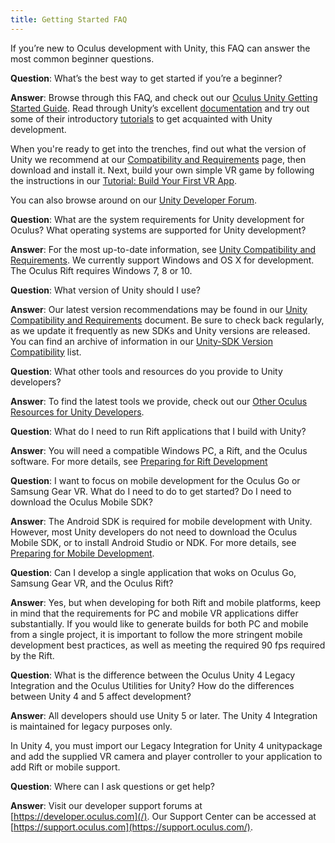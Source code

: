 ```yaml
---
title: Getting Started FAQ
---
```

If you’re new to Oculus development with Unity, this FAQ can answer the most common beginner questions. 

**Question**: What’s the best way to get started if you’re a beginner?

**Answer**: Browse through this FAQ, and check out our [Oculus Unity Getting Started Guide](/documentation/unity/latest/concepts/book-unity-gsg/ "This guide describes initial setup, importing the optional Utilities for Unity package, and building Oculus apps using Unity’s first-party support."). Read through Unity’s excellent [documentation](https://docs.unity3d.com/Manual/index.html) and try out some of their introductory [tutorials](https://unity3d.com/learn/tutorials) to get acquainted with Unity development.

When you're ready to get into the trenches, find out what the version of Unity we recommend at our [Compatibility and Requirements](/documentation/unity/latest/concepts/unity-req/ "This guide describes Unity Editor version recommendations and system requirements.") page, then download and install it. Next, build your own simple VR game by following the instructions in our [Tutorial: Build Your First VR App](/documentation/unity/latest/concepts/unity-tutorial/ "This short tutorial walks you through creating and running a simple Unity app for Rift or Gear VR.").

You can also browse around on our [Unity Developer Forum](https://forums.oculus.com/developer/categories/unity). 

**Question**: What are the system requirements for Unity development for Oculus? What operating systems are supported for Unity development?

**Answer**: For the most up-to-date information, see [Unity Compatibility and Requirements](/documentation/unity/latest/concepts/unity-req/ "This guide describes Unity Editor version recommendations and system requirements."). We currently support Windows and OS X for development. The Oculus Rift requires Windows 7, 8 or 10.

**Question**: What version of Unity should I use?

**Answer**: Our latest version recommendations may be found in our [Unity Compatibility and Requirements](/documentation/unity/latest/concepts/unity-req/ "This guide describes Unity Editor version recommendations and system requirements.") document. Be sure to check back regularly, as we update it frequently as new SDKs and Unity versions are released. You can find an archive of information in our [Unity-SDK Version Compatibility](/documentation/unity/latest/concepts/unity-sdk-version-compatibility/ "This reference describes the relationship between Unity versions, Oculus PC and Mobile SDKs, and Oculus Unity plugin and Utilities packages.") list.

**Question**: What other tools and resources do you provide to Unity developers? 

**Answer**: To find the latest tools we provide, check out our [Other Oculus Resources for Unity Developers](/documentation/unity/latest/concepts/unity-resources/ "This guide describes useful tools Oculus provides for Unity developers.").

**Question**: What do I need to run Rift applications that I build with Unity?

**Answer**: You will need a compatible Windows PC, a Rift, and the Oculus software. For more details, see [Preparing for Rift Development](/documentation/unity/latest/concepts/unity-pcprep/ "Unity 5 or later offers built-in Rift support. The Oculus SDK is not required.")

**Question**: I want to focus on mobile development for the Oculus Go or Samsung Gear VR. What do I need to do to get started? Do I need to download the Oculus Mobile SDK?

**Answer**: The Android SDK is required for mobile development with Unity. However, most Unity developers do not need to download the Oculus Mobile SDK, or to install Android Studio or NDK. For more details, see [Preparing for Mobile Development](/documentation/unity/latest/concepts/unity-mobileprep/ "To prepare for Unity mobile development for Oculus Go and Samsung Gear VR, you must set up the Unity Editor for Android development and install the Android SDK. The Oculus Mobile SDK is not required.").

**Question**: Can I develop a single application that woks on Oculus Go, Samsung Gear VR, and the Oculus Rift?

**Answer**: Yes, but when developing for both Rift and mobile platforms, keep in mind that the requirements for PC and mobile VR applications differ substantially. If you would like to generate builds for both PC and mobile from a single project, it is important to follow the more stringent mobile development best practices, as well as meeting the required 90 fps required by the Rift.

**Question**: What is the difference between the Oculus Unity 4 Legacy Integration and the Oculus Utilities for Unity? How do the differences between Unity 4 and 5 affect development?

**Answer**: All developers should use Unity 5 or later. The Unity 4 Integration is maintained for legacy purposes only. 

In Unity 4, you must import our Legacy Integration for Unity 4 unitypackage and add the supplied VR camera and player controller to your application to add Rift or mobile support.

**Question**: Where can I ask questions or get help? 

**Answer**: Visit our developer support forums at [https://developer.oculus.com](/). Our Support Center can be accessed at [https://support.oculus.com](https://support.oculus.com/).

